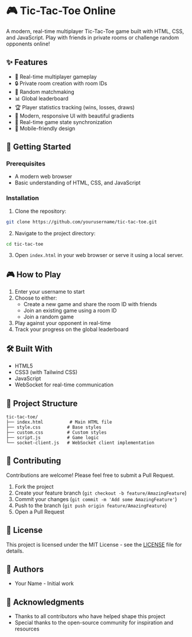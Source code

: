 # 🎮 Tic-Tac-Toe Online

A modern, real-time multiplayer Tic-Tac-Toe game built with HTML, CSS, and JavaScript. Play with friends in private rooms or challenge random opponents online!

## ✨ Features

- 🎯 Real-time multiplayer gameplay
- 🔒 Private room creation with room IDs
- 👥 Random matchmaking
- 📊 Global leaderboard
- 🏆 Player statistics tracking (wins, losses, draws)
- 💫 Modern, responsive UI with beautiful gradients
- 🔄 Real-time game state synchronization
- 📱 Mobile-friendly design

## 🚀 Getting Started

### Prerequisites

- A modern web browser
- Basic understanding of HTML, CSS, and JavaScript

### Installation

1. Clone the repository:
```bash
git clone https://github.com/yourusername/tic-tac-toe.git
```

2. Navigate to the project directory:
```bash
cd tic-tac-toe
```

3. Open `index.html` in your web browser or serve it using a local server.

## 🎮 How to Play

1. Enter your username to start
2. Choose to either:
   - Create a new game and share the room ID with friends
   - Join an existing game using a room ID
   - Join a random game
3. Play against your opponent in real-time
4. Track your progress on the global leaderboard

## 🛠️ Built With

- HTML5
- CSS3 (with Tailwind CSS)
- JavaScript
- WebSocket for real-time communication

## 📁 Project Structure

```
tic-tac-toe/
├── index.html          # Main HTML file
├── style.css          # Base styles
├── custom.css         # Custom styles
├── script.js          # Game logic
└── socket-client.js   # WebSocket client implementation
```

## 🤝 Contributing

Contributions are welcome! Please feel free to submit a Pull Request.

1. Fork the project
2. Create your feature branch (`git checkout -b feature/AmazingFeature`)
3. Commit your changes (`git commit -m 'Add some AmazingFeature'`)
4. Push to the branch (`git push origin feature/AmazingFeature`)
5. Open a Pull Request

## 📝 License

This project is licensed under the MIT License - see the [LICENSE](LICENSE) file for details.

## 👥 Authors

- Your Name - Initial work

## 🙏 Acknowledgments

- Thanks to all contributors who have helped shape this project
- Special thanks to the open-source community for inspiration and resources 